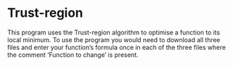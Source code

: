 # Trust-region
This program uses the Trust-region algorithm to optimise a function to its local minimum.  To use the program you would need to download all three files and enter your function’s formula once in each of the three files where the comment ‘Function to change’ is present.
